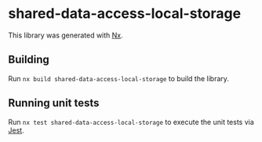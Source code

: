 # shared-data-access-local-storage

This library was generated with [Nx](https://nx.dev).

## Building

Run `nx build shared-data-access-local-storage` to build the library.

## Running unit tests

Run `nx test shared-data-access-local-storage` to execute the unit tests via [Jest](https://jestjs.io).
